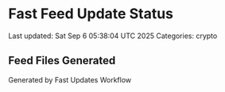 # Fast Feed Update Status
Last updated: Sat Sep  6 05:38:04 UTC 2025
Categories: crypto

## Feed Files Generated

Generated by Fast Updates Workflow
